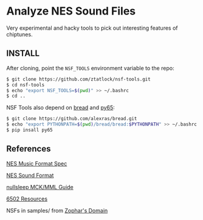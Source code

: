 # Analyze NES Sound Files

Very experimental and hacky tools to pick out interesting features of
chiptunes.

## INSTALL

After cloning, point the `NSF_TOOLS` environment variable to the repo:

```sh
$ git clone https://github.com/ztatlock/nsf-tools.git
$ cd nsf-tools
$ echo "export NSF_TOOLS=$(pwd)" >> ~/.bashrc
$ cd ..
```

NSF Tools also depend on [bread](https://github.com/alexras/bread) and
[py65](https://github.com/mnaberez/py65):

```sh
$ git clone https://github.com/alexras/bread.git
$ echo "export PYTHONPATH=$(pwd)/bread/bread:$PYTHONPATH" >> ~/.bashrc
$ pip insall py65
```

## References

[NES Music Format Spec](http://kevtris.org/nes/nsfspec.txt)

[NES Sound Format](http://en.wikipedia.org/wiki/NES_Sound_Format)

[nullsleep MCK/MML Guide](http://www.nullsleep.com/treasure/mck_guide/)

[6502 Resources](http://www.6502.org/)

NSFs in samples/ from [Zophar's Domain](http://www.zophar.net/music/nsf.html)
